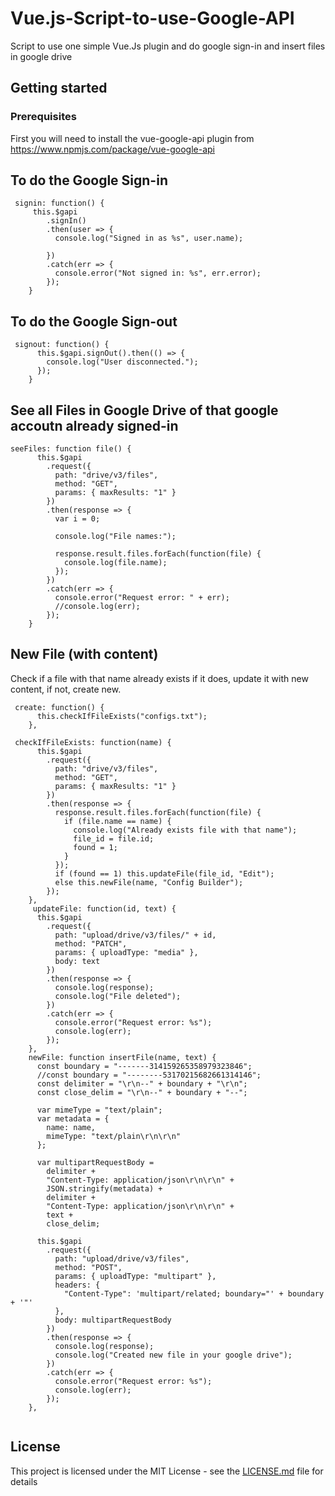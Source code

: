 # Vue.js-Script-to-use-Google-API
Script to use one simple Vue.Js plugin and do google sign-in and insert files in google drive

## Getting started

### Prerequisites
First you will need to install the vue-google-api plugin from https://www.npmjs.com/package/vue-google-api 

## To do the Google Sign-in
```
 signin: function() {
     this.$gapi
        .signIn()
        .then(user => {
          console.log("Signed in as %s", user.name);
          
        })
        .catch(err => {
          console.error("Not signed in: %s", err.error);
        });
    }
```
## To do the Google Sign-out
```
 signout: function() {
      this.$gapi.signOut().then(() => {
        console.log("User disconnected.");
      });
    }
```
## See all Files in Google Drive of that google accoutn already signed-in
```
seeFiles: function file() {
      this.$gapi
        .request({
          path: "drive/v3/files",
          method: "GET",
          params: { maxResults: "1" }
        })
        .then(response => {
          var i = 0;

          console.log("File names:");

          response.result.files.forEach(function(file) {
            console.log(file.name);
          });
        })
        .catch(err => {
          console.error("Request error: " + err);
          //console.log(err);
        });
    }
```

## New File (with content)
Check if a file with that name already exists if it does, update it with new content, if not, create new.
```
 create: function() {
      this.checkIfFileExists("configs.txt");
    },
    
 checkIfFileExists: function(name) {
      this.$gapi
        .request({
          path: "drive/v3/files",
          method: "GET",
          params: { maxResults: "1" }
        })
        .then(response => {
          response.result.files.forEach(function(file) {
            if (file.name == name) {
              console.log("Already exists file with that name");
              file_id = file.id;
              found = 1;
            }
          });
          if (found == 1) this.updateFile(file_id, "Edit");
          else this.newFile(name, "Config Builder");
        });
    },
     updateFile: function(id, text) {
      this.$gapi
        .request({
          path: "upload/drive/v3/files/" + id,
          method: "PATCH",
          params: { uploadType: "media" },
          body: text
        })
        .then(response => {
          console.log(response);
          console.log("File deleted");
        })
        .catch(err => {
          console.error("Request error: %s");
          console.log(err);
        });
    },
    newFile: function insertFile(name, text) {
      const boundary = "-------314159265358979323846";
      //const boundary = "--------53170215682661314146";
      const delimiter = "\r\n--" + boundary + "\r\n";
      const close_delim = "\r\n--" + boundary + "--";

      var mimeType = "text/plain";
      var metadata = {
        name: name,
        mimeType: "text/plain\r\n\r\n"
      };

      var multipartRequestBody =
        delimiter +
        "Content-Type: application/json\r\n\r\n" +
        JSON.stringify(metadata) +
        delimiter +
        "Content-Type: application/json\r\n\r\n" +
        text +
        close_delim;

      this.$gapi
        .request({
          path: "upload/drive/v3/files",
          method: "POST",
          params: { uploadType: "multipart" },
          headers: {
            "Content-Type": 'multipart/related; boundary="' + boundary + '"'
          },
          body: multipartRequestBody
        })
        .then(response => {
          console.log(response);
          console.log("Created new file in your google drive");
        })
        .catch(err => {
          console.error("Request error: %s");
          console.log(err);
        });
    },
    
```


## License

This project is licensed under the MIT License - see the [LICENSE.md](LICENSE.md) file for details
